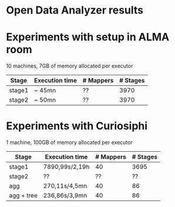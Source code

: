 # Open Data Analyzer results

# Experiments with setup in ALMA room

10 machines, 7GB of memory allocated per executor

Stage | Execution time | # Mappers | # Stages
------------ | ------------- | ------------- | -------------
stage1 | ~ 45mn | ?? | 3970
stage2 | ~ 50mn | ?? | 3970

# Experiments with Curiosiphi

1 machine, 100GB of memory allocated per executor

Stage | Execution time | # Mappers | # Stages
------------ | ------------- | ------------- | -------------
stage1 | 7890,99s/2,19h | 40 | 3695
stage2 | ?? | ?? | ??
agg | 270,11s/4,5mn | 40 | 86
agg + tree | 236,86s/3,9mn | 40 | 86

